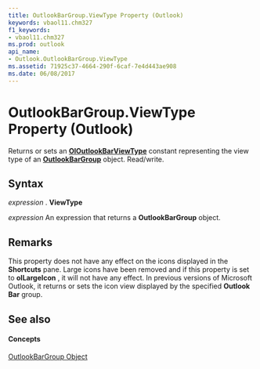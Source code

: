 ```yaml
---
title: OutlookBarGroup.ViewType Property (Outlook)
keywords: vbaol11.chm327
f1_keywords:
- vbaol11.chm327
ms.prod: outlook
api_name:
- Outlook.OutlookBarGroup.ViewType
ms.assetid: 71925c37-4664-290f-6caf-7e4d443ae908
ms.date: 06/08/2017
---
```



# OutlookBarGroup.ViewType Property (Outlook)

Returns or sets an  **[OlOutlookBarViewType](Outlook.OlOutlookBarViewType.md)** constant representing the view type of an **[OutlookBarGroup](Outlook.OutlookBarGroup.md)** object. Read/write.


## Syntax

 _expression_ . **ViewType**

 _expression_ An expression that returns a **OutlookBarGroup** object.


## Remarks

This property does not have any effect on the icons displayed in the  **Shortcuts** pane. Large icons have been removed and if this property is set to **olLargeIcon** , it will not have any effect. In previous versions of Microsoft Outlook, it returns or sets the icon view displayed by the specified **Outlook Bar** group.


## See also


#### Concepts


[OutlookBarGroup Object](Outlook.OutlookBarGroup.md)

